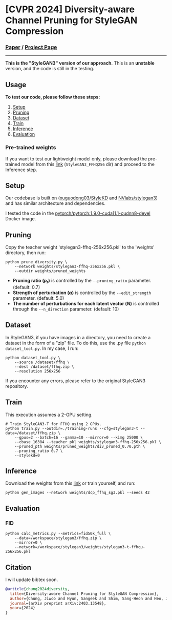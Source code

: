 # [CVPR 2024] Diversity-aware Channel Pruning for StyleGAN Compression

### [Paper](https://arxiv.org/abs/2403.13548) / [Project Page](https://jiwoogit.github.io/DCP-GAN_site/)

---
**This is the "StyleGAN3" version of our approach.**
This is an **unstable** version, and the code is still in the testing.


## Usage

**To test our code, please follow these steps:**

1. [Setup](#setup)
2. [Pruning](#pruning)
3. [Dataset](#dataset)
4. [Train](#train)
5. [Inference](#inference)
6. [Evaluation](#evaluation)


### Pre-trained weights

If you want to test our lightweight model only, please download the pre-trained model from this [link](https://drive.google.com/drive/folders/189irmL8OMkynCeu4-XLPq8OGGvCNoiFA?usp=sharing) (`StyleGAN3_FFHQ256` dir) and proceed to the Inference step.


## Setup

Our codebase is built on ([xuguodong03/StyleKD](https://github.com/xuguodong03/StyleKD) and [NVlabs/stylegan3](https://github.com/NVlabs/stylegan3)) and has similar architecture and dependencies.

I tested the code in the [pytorch/pytorch:1.9.0-cuda11.1-cudnn8-devel](https://hub.docker.com/layers/pytorch/pytorch/1.9.0-cuda11.1-cudnn8-devel/images/sha256-024af183411f136373a83f9a0e5d1a02fb11acb1b52fdcf4d73601912d0f09b1) Docker image.

## Pruning
Copy the teacher weight 'stylegan3-ffhq-256x256.pkl' to the 'weights' directory, then run:
```
python prune_diversity.py \
    --network weights/stylegan3-ffhq-256x256.pkl \
    --outdir weights/pruned_weights
```
- **Pruning ratio ($p_r$)** is controlled by the `--pruning_ratio` parameter. (default: 0.7)
- **Strength of perturbation ($\alpha$)** is controlled by the `--edit_strength` parameter. (default: 5.0)
- **The number of perturbations for each latent vector ($N$)** is controlled through the `--n_direction` parameter. (default: 10)

## Dataset

In StyleGAN3, if you have images in a directory, you need to create a dataset in the form of a "zip" file. To do this, use the .py file `python dataset_tool.py`. In my case, I run:

```
python dataset_tool.py \
    --source /dataset/ffhq \
    --dest /dataset/ffhq.zip \
    --resolution 256x256
```
If you encounter any errors, please refer to the original StyleGAN3 repository.

## Train
This execution assumes a 2-GPU setting.
```
# Train StyleGAN3-T for FFHQ using 2 GPUs.
python train.py --outdir=./training-runs --cfg=stylegan3-t --data=/dataset/ffhq.zip \
    --gpus=2 --batch=16 --gamma=10 --mirror=0 --kimg 25000 \
    --cbase 16384 --teacher_pkl weights/stylegan3-ffhq-256x256.pkl \
    --pruned_pth weights/pruned_weights/div_pruned_0.70.pth \
    --pruning_ratio 0.7 \
    --stylekd=0
```

## Inference
Download the weights from this [link](https://drive.google.com/drive/folders/189irmL8OMkynCeu4-XLPq8OGGvCNoiFA?usp=sharing) or train yourself, and run:
```
python gen_images --network weights/dcp_ffhq_sg3.pkl --seeds 42
```

## Evaluation
### FID
```
python calc_metrics.py --metrics=fid50k_full \
    --data=/workspace/stylegan3/ffhq.zip \
    --mirror=0 \
    --network=/workspace/stylegan3/weights/stylegan3-t-ffhqu-256x256.pkl
```

## Citation
I will update bibtex soon.
<!-- If you find our work useful, please consider citing and star: -->
```BibTeX
@article{chung2024diversity,
  title={Diversity-aware Channel Pruning for StyleGAN Compression},
  author={Chung, Jiwoo and Hyun, Sangeek and Shim, Sang-Heon and Heo, Jae-Pil},
  journal={arXiv preprint arXiv:2403.13548},
  year={2024}
}
```